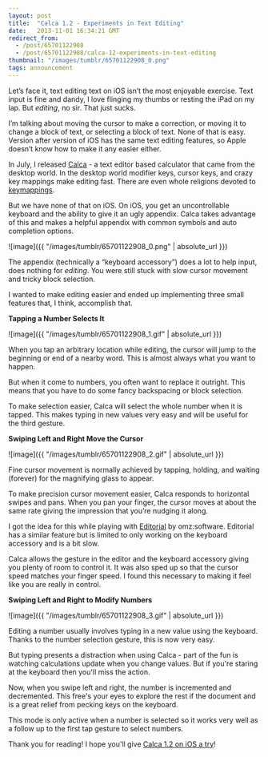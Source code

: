```yaml
---
layout: post
title:  "Calca 1.2 - Experiments in Text Editing"
date:   2013-11-01 16:34:21 GMT
redirect_from:
  - /post/65701122908
  - /post/65701122908/calca-12-experiments-in-text-editing
thumbnail: "/images/tumblr/65701122908_0.png"
tags: announcement
---
```




Let’s face it, text editing text on iOS isn’t the most enjoyable exercise. Text input is fine and dandy, I love flinging my thumbs or resting the iPad on my lap. But *editing*, no sir. That just sucks.

I’m talking about moving the cursor to make a correction, or moving it to change a block of text, or selecting a block of text. None of that is easy. Version after version of iOS has the same text editing features, so Apple doesn’t know how to make it any easier either.

In July, I released [Calca](http://calca.io) - a text editor based calculator that came from the desktop world. In the desktop world modifier keys, cursor keys, and crazy key mappings make editing fast. There are even whole religions devoted to [key](http://www.vim.org)[mappings](http://www.gnu.org/software/emacs/).

But we have none of that on iOS. On iOS, you get an uncontrollable keyboard and the ability to give it an ugly appendix. Calca takes advantage of this and makes a helpful appendix with common symbols and auto completion options.

![image]({{ "/images/tumblr/65701122908_0.png" | absolute_url }})

The appendix (technically a “keyboard accessory”) does a lot to help input, does nothing for *editing*. You were still stuck with slow cursor movement and tricky block selection.

I wanted to make editing easier and ended up implementing three small features that, I think, accomplish that.

**Tapping a Number Selects It**

![image]({{ "/images/tumblr/65701122908_1.gif" | absolute_url }})

When you tap an arbitrary location while editing, the cursor will jump to the beginning or end of a nearby word. This is almost always what you want to happen.

But when it come to numbers, you often want to replace it outright. This means that you have to do some fancy backspacing or block selection. 

To make selection easier, Calca will select the whole number when it is tapped. This makes typing in new values very easy and will be useful for the third gesture.

**Swiping Left and Right Move the Cursor**

![image]({{ "/images/tumblr/65701122908_2.gif" | absolute_url }})

Fine cursor movement is normally achieved by tapping, holding, and waiting (forever) for the magnifying glass to appear.

To make precision cursor movement easier, Calca responds to horizontal swipes and pans. When you pan your finger, the cursor moves at about the same rate giving the impression that you’re nudging it along.

I got the idea for this while playing with [Editorial](http://omz-software.com/editorial/) by omz:software. Editorial has a similar feature but is limited to only working on the keyboard accessory and is a bit slow.

Calca allows the gesture in the editor and the keyboard accessory giving you plenty of room to control it. It was also sped up so that the cursor speed matches your finger speed. I found this necessary to making it feel like you are really in control.

**Swiping Left and Right to Modify Numbers**

![image]({{ "/images/tumblr/65701122908_3.gif" | absolute_url }})

Editing a number usually involves typing in a new value using the keyboard. Thanks to the number selection gesture, this is now very easy.

But typing presents a distraction when using Calca - part of the fun is watching calculations update when you change values. But if you're staring at the keyboard then you'll miss the action. 

Now, when you swipe left and right, the number is incremented and decremented. This free's your eyes to explore the rest if the document and is a great relief from pecking keys on the keyboard. 

This mode is only active when a number is selected so it works very well as a follow up to the first tap gesture to select numbers.

Thank you for reading! I hope you'll give [Calca 1.2 on iOS a try](https://itunes.apple.com/us/app/calca/id635757879?ls=1&mt=8)!
